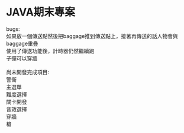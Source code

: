 # JAVA期末專案

bugs: \
如果放一個傳送點然後把baggage推到傳送點上，接著再傳送的話人物會與baggage重疊\
使用了傳送功能後，計時器仍然繼續跑\
子彈可以穿牆\
\
尚未開發完成項目:\
  警衛\
  主選單\
  難度選擇\
  關卡開發\
  音效選擇\
  穿牆\
  槍
